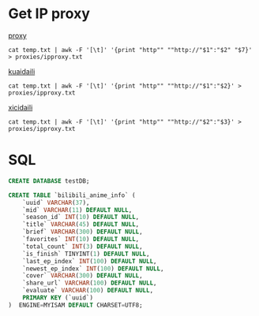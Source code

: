 
# Get IP proxy

[proxy](https://www.us-proxy.org/)

```shell
cat temp.txt | awk -F '[\t]' '{print "http"" ""http://"$1":"$2" "$7}' > proxies/ipproxy.txt 
```

[kuaidaili](http://www.kuaidaili.com/free/)

```shell
cat temp.txt | awk -F '[\t]' '{print "http"" ""http://"$1":"$2}' > proxies/ipproxy.txt
```

[xicidaili](http://www.xicidaili.com/)

```shell
cat temp.txt | awk -F '[\t]' '{print "http"" ""http://"$2":"$3}' > proxies/ipproxy.txt
```

# SQL

```sql
CREATE DATABASE testDB;

CREATE TABLE `bilibili_anime_info` (
    `uuid` VARCHAR(37),
    `mid` VARCHAR(11) DEFAULT NULL,
    `season_id` INT(10) DEFAULT NULL,
    `title` VARCHAR(45) DEFAULT NULL,
    `brief` VARCHAR(300) DEFAULT NULL,
    `favorites` INT(10) DEFAULT NULL,
	`total_count` INT(3) DEFAULT NULL, 
    `is_finish` TINYINT(1) DEFAULT NULL,
    `last_ep_index` INT(100) DEFAULT NULL,
    `newest_ep_index` INT(100) DEFAULT NULL,
    `cover` VARCHAR(300) DEFAULT NULL,
    `share_url` VARCHAR(100) DEFAULT NULL,
    `evaluate` VARCHAR(100) DEFAULT NULL,
    PRIMARY KEY (`uuid`)
)  ENGINE=MYISAM DEFAULT CHARSET=UTF8;
```
